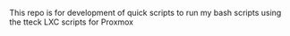 This repo is for development of quick scripts to run my bash scripts using the tteck LXC scripts for Proxmox
